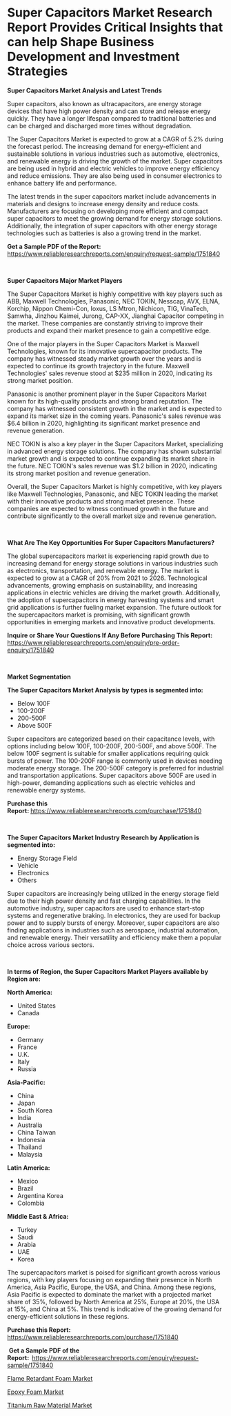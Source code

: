 <p><h1>Super Capacitors Market Research Report Provides Critical Insights that can help Shape Business Development and Investment Strategies</h1></p><p><strong>Super Capacitors Market Analysis and Latest Trends</strong></p>
<p><p>Super capacitors, also known as ultracapacitors, are energy storage devices that have high power density and can store and release energy quickly. They have a longer lifespan compared to traditional batteries and can be charged and discharged more times without degradation.</p><p>The Super Capacitors Market is expected to grow at a CAGR of 5.2% during the forecast period. The increasing demand for energy-efficient and sustainable solutions in various industries such as automotive, electronics, and renewable energy is driving the growth of the market. Super capacitors are being used in hybrid and electric vehicles to improve energy efficiency and reduce emissions. They are also being used in consumer electronics to enhance battery life and performance.</p><p>The latest trends in the super capacitors market include advancements in materials and designs to increase energy density and reduce costs. Manufacturers are focusing on developing more efficient and compact super capacitors to meet the growing demand for energy storage solutions. Additionally, the integration of super capacitors with other energy storage technologies such as batteries is also a growing trend in the market.</p></p>
<p><strong>Get a Sample PDF of the Report:&nbsp;</strong> <a href="https://www.reliableresearchreports.com/enquiry/request-sample/1751840">https://www.reliableresearchreports.com/enquiry/request-sample/1751840</a></p>
<p>&nbsp;</p>
<p><strong>Super Capacitors Major Market Players</strong></p>
<p><p>The Super Capacitors Market is highly competitive with key players such as ABB, Maxwell Technologies, Panasonic, NEC TOKIN, Nesscap, AVX, ELNA, Korchip, Nippon Chemi-Con, Ioxus, LS Mtron, Nichicon, TIG, VinaTech, Samwha, Jinzhou Kaimei, Jurong, CAP-XX, Jianghai Capacitor competing in the market. These companies are constantly striving to improve their products and expand their market presence to gain a competitive edge.</p><p>One of the major players in the Super Capacitors Market is Maxwell Technologies, known for its innovative supercapacitor products. The company has witnessed steady market growth over the years and is expected to continue its growth trajectory in the future. Maxwell Technologies' sales revenue stood at $235 million in 2020, indicating its strong market position.</p><p>Panasonic is another prominent player in the Super Capacitors Market known for its high-quality products and strong brand reputation. The company has witnessed consistent growth in the market and is expected to expand its market size in the coming years. Panasonic's sales revenue was $6.4 billion in 2020, highlighting its significant market presence and revenue generation.</p><p>NEC TOKIN is also a key player in the Super Capacitors Market, specializing in advanced energy storage solutions. The company has shown substantial market growth and is expected to continue expanding its market share in the future. NEC TOKIN's sales revenue was $1.2 billion in 2020, indicating its strong market position and revenue generation.</p><p>Overall, the Super Capacitors Market is highly competitive, with key players like Maxwell Technologies, Panasonic, and NEC TOKIN leading the market with their innovative products and strong market presence. These companies are expected to witness continued growth in the future and contribute significantly to the overall market size and revenue generation.</p></p>
<p>&nbsp;</p>
<p><strong>What Are The Key Opportunities For Super Capacitors Manufacturers?</strong></p>
<p><p>The global supercapacitors market is experiencing rapid growth due to increasing demand for energy storage solutions in various industries such as electronics, transportation, and renewable energy. The market is expected to grow at a CAGR of 20% from 2021 to 2026. Technological advancements, growing emphasis on sustainability, and increasing applications in electric vehicles are driving the market growth. Additionally, the adoption of supercapacitors in energy harvesting systems and smart grid applications is further fueling market expansion. The future outlook for the supercapacitors market is promising, with significant growth opportunities in emerging markets and innovative product developments.</p></p>
<p><strong>Inquire or Share Your Questions If Any Before Purchasing This Report:</strong> <a href="https://www.reliableresearchreports.com/enquiry/pre-order-enquiry/1751840">https://www.reliableresearchreports.com/enquiry/pre-order-enquiry/1751840</a></p>
<p>&nbsp;</p>
<p><strong>Market Segmentation</strong></p>
<p><strong>The Super Capacitors Market Analysis by types is segmented into:</strong></p>
<p><ul><li>Below 100F</li><li>100-200F</li><li>200-500F</li><li>Above 500F</li></ul></p>
<p><p>Super capacitors are categorized based on their capacitance levels, with options including below 100F, 100-200F, 200-500F, and above 500F. The below 100F segment is suitable for smaller applications requiring quick bursts of power. The 100-200F range is commonly used in devices needing moderate energy storage. The 200-500F category is preferred for industrial and transportation applications. Super capacitors above 500F are used in high-power, demanding applications such as electric vehicles and renewable energy systems.</p></p>
<p><strong>Purchase this Report:&nbsp;</strong><a href="https://www.reliableresearchreports.com/purchase/1751840">https://www.reliableresearchreports.com/purchase/1751840</a></p>
<p>&nbsp;</p>
<p><strong>The Super Capacitors Market Industry Research by Application is segmented into:</strong></p>
<p><ul><li>Energy Storage Field</li><li>Vehicle</li><li>Electronics</li><li>Others</li></ul></p>
<p><p>Super capacitors are increasingly being utilized in the energy storage field due to their high power density and fast charging capabilities. In the automotive industry, super capacitors are used to enhance start-stop systems and regenerative braking. In electronics, they are used for backup power and to supply bursts of energy. Moreover, super capacitors are also finding applications in industries such as aerospace, industrial automation, and renewable energy. Their versatility and efficiency make them a popular choice across various sectors.</p></p>
<p>&nbsp;</p>
<p><strong>In terms of Region, the Super Capacitors Market Players available by Region are:</strong></p>
<p>
    <p> <strong> North America: </strong>
        <ul>
            <li>United States</li>
            <li>Canada</li>
        </ul>
        </p> 
    <p> <strong> Europe: </strong>
        <ul>
            <li>Germany</li>
            <li>France</li>
            <li>U.K.</li>
            <li>Italy</li>
            <li>Russia</li>
        </ul>
        </p> 
    <p> <strong> Asia-Pacific: </strong>
        <ul>
            <li>China</li>
            <li>Japan</li>
            <li>South Korea</li>
            <li>India</li>
            <li>Australia</li>
            <li>China Taiwan</li>
            <li>Indonesia</li>
            <li>Thailand</li>
            <li>Malaysia</li>
        </ul>
        </p> 
    <p> <strong> Latin America: </strong>
        <ul>
            <li>Mexico</li>
            <li>Brazil</li>
            <li>Argentina Korea</li>
            <li>Colombia</li>
        </ul>
        </p> 
    <p> <strong> Middle East & Africa: </strong>
        <ul>
            <li>Turkey</li>
            <li>Saudi</li>
            <li>Arabia</li>
            <li>UAE</li>
            <li>Korea</li>
        </ul>
    </p>
    </p>
<p><p>The supercapacitors market is poised for significant growth across various regions, with key players focusing on expanding their presence in North America, Asia Pacific, Europe, the USA, and China. Among these regions, Asia Pacific is expected to dominate the market with a projected market share of 35%, followed by North America at 25%, Europe at 20%, the USA at 15%, and China at 5%. This trend is indicative of the growing demand for energy-efficient solutions in these regions.</p></p>
<p><strong>Purchase this Report: </strong><a href="https://www.reliableresearchreports.com/purchase/1751840">https://www.reliableresearchreports.com/purchase/1751840</a></p>
<p>&nbsp;<strong>Get a Sample PDF of the Report:&nbsp;&nbsp;</strong><a href="https://www.reliableresearchreports.com/enquiry/request-sample/1751840">https://www.reliableresearchreports.com/enquiry/request-sample/1751840</a></p>
<p><strong></strong></p>
<p><p><a href="https://lydian-appliance-61d.notion.site/Flame-Retardant-Foam-Market-Research-Report-The-Key-To-Successful-Business-Strategy-Forecasted-for--0eda292151524833bd54aa70e5ab873f">Flame Retardant Foam Market</a></p><p><a href="https://summer-dogwood-3e9.notion.site/Epoxy-Foam-Market-Research-Report-Forecasted-for-Period-from-2024-2031-by-Market-Type-Market-App-0cb03dc7c3054ebe8fa2ec9accb12c0e">Epoxy Foam Market</a></p><p><a href="https://forested-sushi-9b0.notion.site/Titanium-Raw-Material-Market-Analysis-Examines-its-Scope-on-Growth-Opportunities-and-Forecasted-Tre-5d77cdbcd9784aa6aa9cedc467333e92">Titanium Raw Material Market</a></p></p>